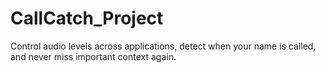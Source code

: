 # CallCatch_Project
Control audio levels across applications, detect when your name is called, and never miss important context again.
